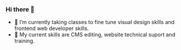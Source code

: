 ### Hi there 👋
- 🔭 I’m currently taking classes to fine tune visual design skills and frontend web developer skills.
- 🌱 My current skills are CMS editing, website technical suport and training.

<!--
**csherndon/csherndon** is a ✨ _special_ ✨ repository because its `README.md` (this file) appears on your GitHub profile.

Here are some ideas to get you started:

- 🔭 I’m currently working on ...
- 🌱 I’m currently learning ...
- 👯 I’m looking to collaborate on ...
- 🤔 I’m looking for help with ...
- 💬 Ask me about ...
- 📫 How to reach me: ...
- 😄 Pronouns: ...
- ⚡ Fun fact: ...
-->
